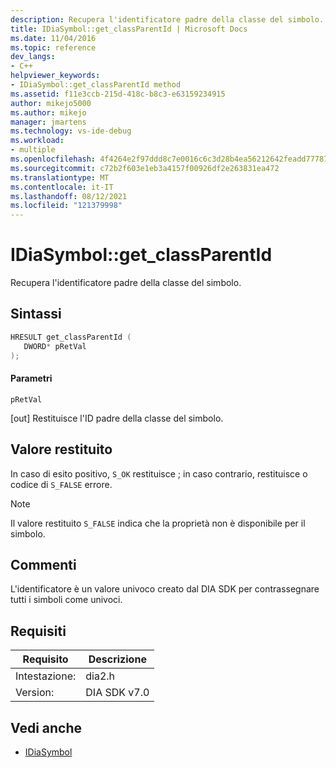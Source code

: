 ```yaml
---
description: Recupera l'identificatore padre della classe del simbolo.
title: IDiaSymbol::get_classParentId | Microsoft Docs
ms.date: 11/04/2016
ms.topic: reference
dev_langs:
- C++
helpviewer_keywords:
- IDiaSymbol::get_classParentId method
ms.assetid: f11e3ccb-215d-418c-b8c3-e63159234915
author: mikejo5000
ms.author: mikejo
manager: jmartens
ms.technology: vs-ide-debug
ms.workload:
- multiple
ms.openlocfilehash: 4f4264e2f97ddd8c7e0016c6c3d28b4ea56212642feadd777879c270edc4b705
ms.sourcegitcommit: c72b2f603e1eb3a4157f00926df2e263831ea472
ms.translationtype: MT
ms.contentlocale: it-IT
ms.lasthandoff: 08/12/2021
ms.locfileid: "121379998"
---
```

# <a name="idiasymbolget_classparentid"></a>IDiaSymbol::get_classParentId
Recupera l'identificatore padre della classe del simbolo.

## <a name="syntax"></a>Sintassi

```C++
HRESULT get_classParentId ( 
   DWORD* pRetVal
);
```

#### <a name="parameters"></a>Parametri
 `pRetVal`

[out] Restituisce l'ID padre della classe del simbolo.

## <a name="return-value"></a>Valore restituito
 In caso di esito positivo, `S_OK` restituisce ; in caso contrario, restituisce o codice di `S_FALSE` errore.

> [!NOTE]
> Il valore restituito `S_FALSE` indica che la proprietà non è disponibile per il simbolo.

## <a name="remarks"></a>Commenti
 L'identificatore è un valore univoco creato dal DIA SDK per contrassegnare tutti i simboli come univoci.

## <a name="requirements"></a>Requisiti

|Requisito|Descrizione|
|-----------------|-----------------|
|Intestazione:|dia2.h|
|Version:|DIA SDK v7.0|

## <a name="see-also"></a>Vedi anche
- [IDiaSymbol](../../debugger/debug-interface-access/idiasymbol.md)
